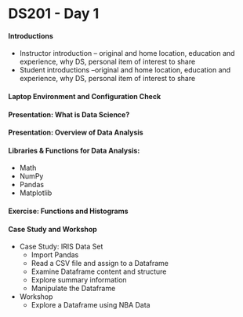 # DS201 - Day 1

#### Introductions
- Instructor introduction – original and home location, education and experience, why DS, personal item of interest to 
share
- Student introductions –original and home location, education and experience, why DS, personal item of interest to 
share

#### Laptop Environment and Configuration Check

#### Presentation: What is Data Science?

#### Presentation: Overview of Data Analysis

#### Libraries & Functions for Data Analysis:
- Math
- NumPy
- Pandas
- Matplotlib

#### Exercise: Functions and Histograms

#### Case Study and Workshop
- Case Study: IRIS  Data Set
    - Import Pandas
    - Read a CSV file and assign to a Dataframe
    - Examine Dataframe content and structure
    - Explore summary information
    - Manipulate the Dataframe
- Workshop
    - Explore a Dataframe using NBA Data